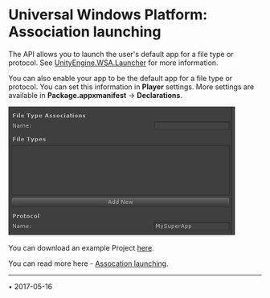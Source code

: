 ﻿Universal Windows Platform: Association launching
========================

The API allows you to launch the user's default app for a file type or protocol. See [UnityEngine.WSA.Launcher](ScriptRef:WSA.Launcher.html) for more information.

You can also enable your app to be the default app for a file type or protocol. You can set this information in **Player** settings. More settings are available in **Package.appxmanifest** -> **Declarations**.

![](../uploads/Main/WSA-Protocol.png) 

You can download an example Project [here](../uploads/Examples/AssocationLaunch.zip). 


You can read more here - [Assocation launching](http://msdn.microsoft.com/en-us/library/windows/apps/hh452691.aspx).

---

<span class="page-edit">• 2017-05-16  <!-- include IncludeTextAmendPageNoEdit --></span><br/>

